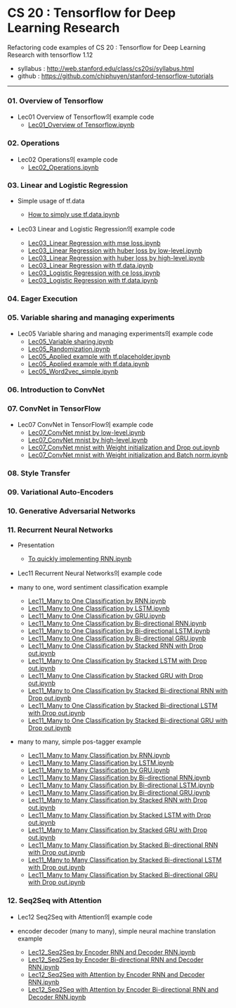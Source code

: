 # CS 20 : Tensorflow for Deep Learning Research
Refactoring code examples of CS 20 : Tensorflow for Deep Learning Research with tensorflow 1.12
* syllabus : http://web.stanford.edu/class/cs20si/syllabus.html
* github : https://github.com/chiphuyen/stanford-tensorflow-tutorials 
- - -

### 01. Overview of Tensorflow
- Lec01 Overview of Tensorflow의 example code
	- [Lec01_Overview of Tensorflow.ipynb](https://nbviewer.jupyter.org/github/aisolab/CS20/blob/master/Lec01_Overview%20of%20Tensorflow/Lec01_Overview%20of%20Tensorflow.ipynb)

### 02. Operations
- Lec02 Operations의 example code
	- [Lec02_Operations.ipynb](https://nbviewer.jupyter.org/github/aisolab/CS20/blob/master/Lec02_Operations/Lec02_Operations.ipynb)

### 03. Linear and Logistic Regression
- Simple usage of tf.data
	- [How to simply use tf.data.ipynb](https://nbviewer.jupyter.org/github/aisolab/CS20/blob/master/Lec03_Linear%20and%20Logistic%20Regression/How%20to%20simply%20use%20tf.data.ipynb)


- Lec03 Linear and Logistic Regression의 example code
	- [Lec03_Linear Regression with mse loss.ipynb](https://nbviewer.jupyter.org/github/aisolab/CS20/blob/master/Lec03_Linear%20and%20Logistic%20Regression/Lec03_Linear%20Regression%20with%20mse%20loss.ipynb)
	- [Lec03_Linear Regression with huber loss by low-level.ipynb](https://nbviewer.jupyter.org/github/aisolab/CS20/blob/master/Lec03_Linear%20and%20Logistic%20Regression/Lec03_Linear%20Regression%20with%20huber%20loss%20by%20low-level.ipynb)
	- [Lec03_Linear Regression with huber loss by high-level.ipynb](https://nbviewer.jupyter.org/github/aisolab/CS20/blob/master/Lec03_Linear%20and%20Logistic%20Regression/Lec03_Linear%20Regression%20with%20huber%20loss%20by%20high-level.ipynb)
	- [Lec03_Linear Regression with tf.data.ipynb](https://nbviewer.jupyter.org/github/aisolab/CS20/blob/master/Lec03_Linear%20and%20Logistic%20Regression/Lec03_Linear%20Regression%20with%20tf.data.ipynb)
	- [Lec03_Logistic Regression with ce loss.ipynb](https://nbviewer.jupyter.org/github/aisolab/CS20/blob/master/Lec03_Linear%20and%20Logistic%20Regression/Lec03_Logistic%20Regression%20with%20ce%20loss.ipynb)
	- [Lec03_Logistic Regression with tf.data.ipynb](https://nbviewer.jupyter.org/github/aisolab/CS20/blob/master/Lec03_Linear%20and%20Logistic%20Regression/Lec03_Logistic%20Regression%20with%20tf.data.ipynb)

### 04. Eager Execution
### 05. Variable sharing and managing experiments
- Lec05 Variable sharing and managing experiments의 example code
	- [Lec05_Variable sharing.ipynb](https://nbviewer.jupyter.org/github/aisolab/CS20/blob/master/Lec05_Variable%20sharing%20and%20managing%20experiments/Lec05_Variable%20sharing.ipynb)
	- [Lec05_Randomization.ipynb](https://nbviewer.jupyter.org/github/aisolab/CS20/blob/master/Lec05_Variable%20sharing%20and%20managing%20experiments/Lec05_Randomization.ipynb)
	- [Lec05_Applied example with tf.placeholder.ipynb](https://nbviewer.jupyter.org/github/aisolab/CS20/blob/master/Lec05_Variable%20sharing%20and%20managing%20experiments/Lec05_Applied%20example%20with%20tf.placeholder.ipynb)
	- [Lec05_Applied example with tf.data.ipynb](https://nbviewer.jupyter.org/github/aisolab/CS20/blob/master/Lec05_Variable%20sharing%20and%20managing%20experiments/Lec05_Applied%20example%20with%20tf.data.ipynb)
	- [Lec05_Word2vec_simple.ipynb](https://nbviewer.jupyter.org/github/aisolab/CS20/blob/master/Lec05_Variable%20sharing%20and%20managing%20experiments/Lec05_Word2vec_simple.ipynb)

### 06. Introduction to ConvNet
### 07. ConvNet in TensorFlow
- Lec07 ConvNet in TensorFlow의 example code
	- [Lec07_ConvNet mnist by low-level.ipynb](https://nbviewer.jupyter.org/github/aisolab/CS20/blob/master/Lec07_ConvNet%20in%20Tensorflow/Lec07_ConvNet%20mnist%20by%20low-level.ipynb)
	- [Lec07_ConvNet mnist by high-level.ipynb](https://nbviewer.jupyter.org/github/aisolab/CS20/blob/master/Lec07_ConvNet%20in%20Tensorflow/Lec07_ConvNet%20mnist%20by%20high-level.ipynb)
	- [Lec07_ConvNet mnist with Weight initialization and Drop out.ipynb](https://nbviewer.jupyter.org/github/aisolab/CS20/blob/master/Lec07_ConvNet%20in%20Tensorflow/Lec07_ConvNet%20mnist%20with%20Weight%20initialization%20and%20Drop%20out.ipynb)
	- [Lec07_ConvNet mnist with Weight initialization and Batch norm.ipynb](https://nbviewer.jupyter.org/github/aisolab/CS20/blob/master/Lec07_ConvNet%20in%20Tensorflow/Lec07_ConvNet%20mnist%20with%20Weight%20initialization%20and%20Batch%20norm.ipynb)

### 08. Style Transfer
### 09. Variational Auto-Encoders
### 10. Generative Adversarial Networks
### 11. Recurrent Neural Networks
- Presentation
	- [To quickly implementing RNN.ipynb](https://nbviewer.jupyter.org/github/aisolab/CS20/blob/master/Lec11_Recurrent%20Neural%20Networks/To%20quickly%20implementing%20RNN.ipynb)


- Lec11 Recurrent Neural Networks의 example code
- many to one, word sentiment classification example
	- [Lec11_Many to One Classification by RNN.ipynb](https://nbviewer.jupyter.org/github/aisolab/CS20/blob/master/Lec11_Recurrent%20Neural%20Networks/Lec11_Many%20to%20One%20Classification%20by%20RNN.ipynb)
	- [Lec11_Many to One Classification by LSTM.ipynb](https://nbviewer.jupyter.org/github/aisolab/CS20/blob/master/Lec11_Recurrent%20Neural%20Networks/Lec11_Many%20to%20One%20Classification%20by%20LSTM.ipynb)
	- [Lec11_Many to One Classification by GRU.ipynb](https://nbviewer.jupyter.org/github/aisolab/CS20/blob/master/Lec11_Recurrent%20Neural%20Networks/Lec11_Many%20to%20One%20Classification%20by%20GRU.ipynb)
	- [Lec11_Many to One Classification by Bi-directional RNN.ipynb](https://nbviewer.jupyter.org/github/aisolab/CS20/blob/master/Lec11_Recurrent%20Neural%20Networks/Lec11_Many%20to%20One%20Classification%20by%20Bi-directional%20RNN.ipynb)
	- [Lec11_Many to One Classification by Bi-directional LSTM.ipynb](https://nbviewer.jupyter.org/github/aisolab/CS20/blob/master/Lec11_Recurrent%20Neural%20Networks/Lec11_Many%20to%20One%20Classification%20by%20Bi-directional%20LSTM.ipynb)
	- [Lec11_Many to One Classification by Bi-directional GRU.ipynb](https://nbviewer.jupyter.org/github/aisolab/CS20/blob/master/Lec11_Recurrent%20Neural%20Networks/Lec11_Many%20to%20One%20Classification%20by%20Bi-directional%20GRU.ipynb)
	- [Lec11_Many to One Classification by Stacked RNN with Drop out.ipynb](https://nbviewer.jupyter.org/github/aisolab/CS20/blob/master/Lec11_Recurrent%20Neural%20Networks/Lec11_Many%20to%20One%20Classification%20by%20Stacked%20RNN%20with%20Drop%20out.ipynb)
	- [Lec11_Many to One Classification by Stacked LSTM with Drop out.ipynb](https://nbviewer.jupyter.org/github/aisolab/CS20/blob/master/Lec11_Recurrent%20Neural%20Networks/Lec11_Many%20to%20One%20Classification%20by%20Stacked%20LSTM%20with%20Drop%20out.ipynb)
	- [Lec11_Many to One Classification by Stacked GRU with Drop out.ipynb](https://nbviewer.jupyter.org/github/aisolab/CS20/blob/master/Lec11_Recurrent%20Neural%20Networks/Lec11_Many%20to%20One%20Classification%20by%20Stacked%20GRU%20with%20Drop%20out.ipynb)
	- [Lec11_Many to One Classification by Stacked Bi-directional RNN with Drop out.ipynb](https://nbviewer.jupyter.org/github/aisolab/CS20/blob/master/Lec11_Recurrent%20Neural%20Networks/Lec11_Many%20to%20One%20Classification%20by%20Stacked%20Bi-directional%20RNN%20with%20Drop%20out.ipynb)
	- [Lec11_Many to One Classification by Stacked Bi-directional LSTM with Drop out.ipynb](https://nbviewer.jupyter.org/github/aisolab/CS20/blob/master/Lec11_Recurrent%20Neural%20Networks/Lec11_Many%20to%20One%20Classification%20by%20Stacked%20Bi-directional%20LSTM%20with%20Drop%20out.ipynb)
	- [Lec11_Many to One Classification by Stacked Bi-directional GRU with Drop out.ipynb](https://nbviewer.jupyter.org/github/aisolab/CS20/blob/master/Lec11_Recurrent%20Neural%20Networks/Lec11_Many%20to%20One%20Classification%20by%20Stacked%20Bi-directional%20GRU%20with%20Drop%20out.ipynb)

- many to many, simple pos-tagger example
	- [Lec11_Many to Many Classification by RNN.ipynb](https://nbviewer.jupyter.org/github/aisolab/CS20/blob/master/Lec11_Recurrent%20Neural%20Networks/Lec11_Many%20to%20Many%20Classification%20by%20RNN.ipynb)
	- [Lec11_Many to Many Classification by LSTM.ipynb](https://nbviewer.jupyter.org/github/aisolab/CS20/blob/master/Lec11_Recurrent%20Neural%20Networks/Lec11_Many%20to%20Many%20Classification%20by%20LSTM.ipynb)
	- [Lec11_Many to Many Classification by GRU.ipynb](https://nbviewer.jupyter.org/github/aisolab/CS20/blob/master/Lec11_Recurrent%20Neural%20Networks/Lec11_Many%20to%20Many%20Classification%20by%20GRU.ipynb)
	- [Lec11_Many to Many Classification by Bi-directional RNN.ipynb](https://nbviewer.jupyter.org/github/aisolab/CS20/blob/master/Lec11_Recurrent%20Neural%20Networks/Lec11_Many%20to%20Many%20Classification%20by%20Bi-directional%20RNN.ipynb)
	- [Lec11_Many to Many Classification by Bi-directional LSTM.ipynb](https://nbviewer.jupyter.org/github/aisolab/CS20/blob/master/Lec11_Recurrent%20Neural%20Networks/Lec11_Many%20to%20Many%20Classification%20by%20Bi-directional%20LSTM.ipynb)
	- [Lec11_Many to Many Classification by Bi-directional GRU.ipynb](https://nbviewer.jupyter.org/github/aisolab/CS20/blob/master/Lec11_Recurrent%20Neural%20Networks/Lec11_Many%20to%20Many%20Classification%20by%20Bi-directional%20GRU.ipynb)
	- [Lec11_Many to Many Classification by Stacked RNN with Drop out.ipynb](https://nbviewer.jupyter.org/github/aisolab/CS20/blob/master/Lec11_Recurrent%20Neural%20Networks/Lec11_Many%20to%20Many%20Classification%20by%20Stacked%20RNN%20with%20Drop%20out.ipynb)
	- [Lec11_Many to Many Classification by Stacked LSTM with Drop out.ipynb](https://nbviewer.jupyter.org/github/aisolab/CS20/blob/master/Lec11_Recurrent%20Neural%20Networks/Lec11_Many%20to%20Many%20Classification%20by%20Stacked%20LSTM%20with%20Drop%20out.ipynb)
	- [Lec11_Many to Many Classification by Stacked GRU with Drop out.ipynb](https://nbviewer.jupyter.org/github/aisolab/CS20/blob/master/Lec11_Recurrent%20Neural%20Networks/Lec11_Many%20to%20Many%20Classification%20by%20Stacked%20GRU%20with%20Drop%20out.ipynb)
	- [Lec11_Many to Many Classification by Stacked Bi-directional RNN with Drop out.ipynb](https://nbviewer.jupyter.org/github/aisolab/CS20/blob/master/Lec11_Recurrent%20Neural%20Networks/Lec11_Many%20to%20Many%20Classification%20by%20Stacked%20Bi-directional%20RNN%20with%20Drop%20out.ipynb)
	- [Lec11_Many to Many Classification by Stacked Bi-directional LSTM with Drop out.ipynb](https://nbviewer.jupyter.org/github/aisolab/CS20/blob/master/Lec11_Recurrent%20Neural%20Networks/Lec11_Many%20to%20Many%20Classification%20by%20Stacked%20Bi-directional%20LSTM%20with%20Drop%20out.ipynb)
	- [Lec11_Many to Many Classification by Stacked Bi-directional GRU with Drop out.ipynb](https://nbviewer.jupyter.org/github/aisolab/CS20/blob/master/Lec11_Recurrent%20Neural%20Networks/Lec11_Many%20to%20Many%20Classification%20by%20Stacked%20Bi-directional%20GRU%20with%20Drop%20out.ipynb)

### 12. Seq2Seq with Attention
- Lec12 Seq2Seq with Attention의 example code

- encoder decoder (many to many), simple neural machine translation example
	- [Lec12_Seq2Seq by Encoder RNN and Decoder RNN.ipynb](https://nbviewer.jupyter.org/github/aisolab/CS20/blob/master/Lec12_Seq2Seq%20with%20Attention/Lec12_Seq2Seq%20by%20Encoder%20RNN%20and%20Decoder%20RNN.ipynb)
	- [Lec12_Seq2Seq by Encoder Bi-directional RNN and Decoder RNN.ipynb](https://nbviewer.jupyter.org/github/aisolab/CS20/blob/master/Lec12_Seq2Seq%20with%20Attention/Lec12_Seq2Seq%20by%20Encoder%20Bi-directional%20RNN%20and%20Decoder%20RNN.ipynb)
	- [Lec12_Seq2Seq with Attention by Encoder RNN and Decoder RNN.ipynb](https://nbviewer.jupyter.org/github/aisolab/CS20/blob/master/Lec12_Seq2Seq%20with%20Attention/Lec12_Seq2Seq%20with%20Attention%20by%20Encoder%20RNN%20and%20Decoder%20RNN.ipynb)
	- [Lec12_Seq2Seq with Attention by Encoder Bi-directional RNN and Decoder RNN.ipynb](https://nbviewer.jupyter.org/github/aisolab/CS20/blob/master/Lec12_Seq2Seq%20with%20Attention/Lec12_Seq2Seq%20with%20Attention%20by%20Encoder%20Bi-directional%20RNN%20and%20Decoder%20RNN.ipynb)

